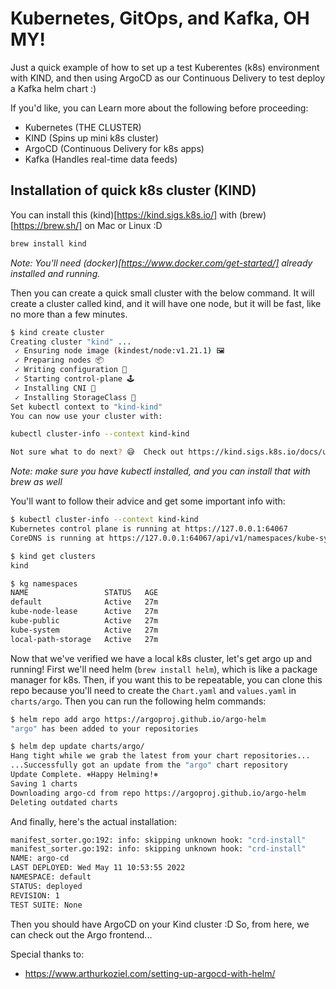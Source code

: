 # Kubernetes, GitOps, and Kafka, OH MY!
Just a quick example of how to set up a test Kuberentes (k8s) environment with KIND, and then using ArgoCD as our Continuous Delivery to test deploy a Kafka helm chart :)

If you'd like, you can Learn more about the following before proceeding:
- Kubernetes (THE CLUSTER)
- KIND (Spins up mini k8s cluster)
- ArgoCD (Continuous Delivery for k8s apps)
- Kafka (Handles real-time data feeds)

## Installation of quick k8s cluster (KIND)
You can install this (kind)[https://kind.sigs.k8s.io/] with (brew)[https://brew.sh/] on Mac or Linux :D

```bash
brew install kind
```

*Note: You'll need (docker)[https://www.docker.com/get-started/] already installed and running.*

Then you can create a quick small cluster with the below command. It will create a cluster called kind, and it will have one node, but it will be fast, like no more than a few minutes. 

```bash
$ kind create cluster
Creating cluster "kind" ...
 ✓ Ensuring node image (kindest/node:v1.21.1) 🖼
 ✓ Preparing nodes 📦
 ✓ Writing configuration 📜
 ✓ Starting control-plane 🕹️
 ✓ Installing CNI 🔌
 ✓ Installing StorageClass 💾
Set kubectl context to "kind-kind"
You can now use your cluster with:

kubectl cluster-info --context kind-kind

Not sure what to do next? 😅  Check out https://kind.sigs.k8s.io/docs/user/quick-start/
```

*Note: make sure you have kubectl installed, and you can install that with brew as well*

You'll want to follow their advice and  get some important info with:
``` bash
$ kubectl cluster-info --context kind-kind
Kubernetes control plane is running at https://127.0.0.1:64067
CoreDNS is running at https://127.0.0.1:64067/api/v1/namespaces/kube-system/services/kube-dns:dns/proxy

$ kind get clusters
kind

$ kg namespaces
NAME                 STATUS   AGE
default              Active   27m
kube-node-lease      Active   27m
kube-public          Active   27m
kube-system          Active   27m
local-path-storage   Active   27m
```

Now that we've verified we have a local k8s cluster, let's get argo up and running! First we'll need helm (`brew install helm`), which is like a package manager for k8s. Then, if you want this to be repeatable, you can clone this repo because you'll need to create the `Chart.yaml` and `values.yaml` in `charts/argo`. Then you can run the following helm commands:

```bash
$ helm repo add argo https://argoproj.github.io/argo-helm
"argo" has been added to your repositories

$ helm dep update charts/argo/
Hang tight while we grab the latest from your chart repositories...
...Successfully got an update from the "argo" chart repository
Update Complete. ⎈Happy Helming!⎈
Saving 1 charts
Downloading argo-cd from repo https://argoproj.github.io/argo-helm
Deleting outdated charts
```

And finally, here's the actual installation:
```bash
manifest_sorter.go:192: info: skipping unknown hook: "crd-install"
manifest_sorter.go:192: info: skipping unknown hook: "crd-install"
NAME: argo-cd
LAST DEPLOYED: Wed May 11 10:53:55 2022
NAMESPACE: default
STATUS: deployed
REVISION: 1
TEST SUITE: None
```

Then you should have ArgoCD on your Kind cluster :D So, from here, we can check out the Argo frontend...

Special thanks to:
- https://www.arthurkoziel.com/setting-up-argocd-with-helm/
